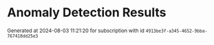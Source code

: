# Anomaly Detection Results


<sup>Generated at 2024-08-03 11:21:20 for subscription with id `4913be3f-a345-4652-9bba-767418dd25e3`</sup>
